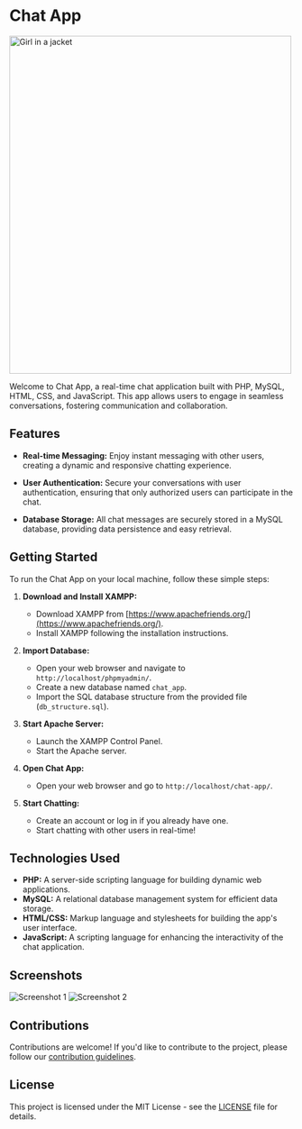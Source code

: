 # Chat App

<img src="https://www.google.com/url?sa=i&url=https%3A%2F%2Fdribbble.com%2Fshots%2F11700268-Online-Video-chat%2Fattachments%2F3323748%3Fmode%3Dmedia&psig=AOvVaw1rcG0CBQy94HT9mRH9d95E&ust=1705468110646000&source=images&cd=vfe&opi=89978449&ved=0CBIQjRxqFwoTCKDQz_uR4YMDFQAAAAAdAAAAABAI" alt="Girl in a jacket" width="500" height="600">

Welcome to Chat App, a real-time chat application built with PHP, MySQL, HTML, CSS, and JavaScript. This app allows users to engage in seamless conversations, fostering communication and collaboration.

## Features

- **Real-time Messaging:** Enjoy instant messaging with other users, creating a dynamic and responsive chatting experience.

- **User Authentication:** Secure your conversations with user authentication, ensuring that only authorized users can participate in the chat.

- **Database Storage:** All chat messages are securely stored in a MySQL database, providing data persistence and easy retrieval.

## Getting Started

To run the Chat App on your local machine, follow these simple steps:

1. **Download and Install XAMPP:**
   - Download XAMPP from [https://www.apachefriends.org/](https://www.apachefriends.org/).
   - Install XAMPP following the installation instructions.

2. **Import Database:**
   - Open your web browser and navigate to `http://localhost/phpmyadmin/`.
   - Create a new database named `chat_app`.
   - Import the SQL database structure from the provided file (`db_structure.sql`).

3. **Start Apache Server:**
   - Launch the XAMPP Control Panel.
   - Start the Apache server.

4. **Open Chat App:**
   - Open your web browser and go to `http://localhost/chat-app/`.

5. **Start Chatting:**
   - Create an account or log in if you already have one.
   - Start chatting with other users in real-time!

## Technologies Used

- **PHP:** A server-side scripting language for building dynamic web applications.
- **MySQL:** A relational database management system for efficient data storage.
- **HTML/CSS:** Markup language and stylesheets for building the app's user interface.
- **JavaScript:** A scripting language for enhancing the interactivity of the chat application.

## Screenshots

![Screenshot 1](<your-image-url>)
![Screenshot 2](<your-image-url>)

## Contributions

Contributions are welcome! If you'd like to contribute to the project, please follow our [contribution guidelines](CONTRIBUTING.md).

## License

This project is licensed under the MIT License - see the [LICENSE](LICENSE) file for details.
